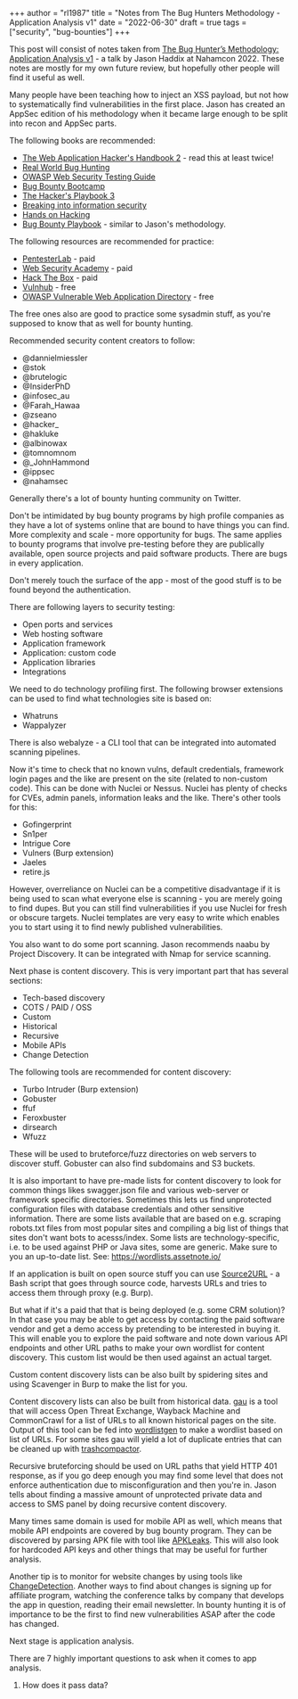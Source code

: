 +++
author = "rl1987"
title = "Notes from The Bug Hunters Methodology - Application Analysis v1"
date = "2022-06-30"
draft = true
tags = ["security", "bug-bounties"]
+++

This post will consist of notes taken from [The Bug Hunter’s Methodology: Application Analysis v1](https://www.youtube.com/watch?v=HmDY7w8AbR4) - 
a talk by Jason Haddix at Nahamcon 2022. These notes are mostly for my own future review, but hopefully 
other people will find it useful as well.

Many people have been teaching how to inject an XSS payload, but not how to systematically find
vulnerabilities in the first place. Jason has created an AppSec edition of his methodology
when it became large enough to be split into recon and AppSec parts.

The following books are recommended:

* [The Web Application Hacker's Handbook 2](https://www.amazon.com/Web-Application-Hackers-Handbook-Exploiting/dp/1118026470/ref=sr_1_1?crid=223GVK9BGXP70&keywords=web+application+hackers+handbook+2&qid=1655126465&sprefix=web+application+hackers+handbook+2%2Caps%2C186&sr=8-1) - read this at least twice!
* [Real World Bug Hunting](https://www.amazon.com/Real-World-Bug-Hunting-Field-Hacking/dp/1593278616/ref=sr_1_1?crid=3MSIL2826QZGD&keywords=Real+World+bug+hunting&qid=1655126510&sprefix=real+world+bug+hunting%2Caps%2C160&sr=8-1)
* [OWASP Web Security Testing Guide](https://github.com/OWASP/wstg)
* [Bug Bounty Bootcamp](https://www.amazon.com/Bug-Bounty-Bootcamp-Reporting-Vulnerabilities/dp/1718501544)
* [The Hacker's Playbook 3](https://www.amazon.com/Hacker-Playbook-Practical-Penetration-Testing/dp/1980901759/ref=sr_1_1?crid=IPJY7MVTIQO8&keywords=the+hackers+playbook+3&qid=1655126695&s=books&sprefix=the+hackers+playbook+3%2Cstripbooks%2C156&sr=1-1)
* [Breaking into information security](https://www.amazon.com/Breaking-into-Information-Security-Crafting-ebook/dp/B019K7CMMW/ref=sr_1_1?crid=AOOXS637SAU4&keywords=breaking+into+information+security&qid=1655126724&s=books&sprefix=breaking+into+information%2Cstripbooks%2C167&sr=1-1)
* [Hands on Hacking](https://www.amazon.com/Hands-Hacking-Matthew-Hickey/dp/1119561450/ref=sr_1_1?crid=W4KBT61E7RQ5&keywords=Hands+on+hacking&qid=1655126763&s=books&sprefix=hands+on+hacking%2Cstripbooks%2C159&sr=1-1)
* [Bug Bounty Playbook](https://payhip.com/b/wAoh) - similar to Jason's methodology.

The following resources are recommended for practice:

* [PentesterLab](https://pentesterlab.com/) - paid
* [Web Security Academy](https://portswigger.net/web-security) - paid
* [Hack The Box](https://www.hackthebox.com/) - paid
* [Vulnhub](https://www.vulnhub.com/) - free
* [OWASP Vulnerable Web Application Directory](https://owasp.org/www-project-vulnerable-web-applications-directory/) - free

The free ones also are good to practice some sysadmin stuff, as you're supposed to know that as well for bounty hunting.

Recommended security content creators to follow:

* @dannielmiessler
* @stok
* @brutelogic
* @InsiderPhD
* @infosec_au
* @Farah_Hawaa
* @zseano
* @hacker_
* @hakluke
* @albinowax
* @tomnomnom
* @\_JohnHammond
* @ippsec
* @nahamsec

Generally there's a lot of bounty hunting community on Twitter.

Don't be intimidated by bug bounty programs by high profile companies as they have a lot of systems online that are bound
to have things you can find. More complexity and scale - more opportunity for bugs. The same applies to bounty programs
that involve pre-testing before they are publically available, open source projects and paid software products. 
There are bugs in every application.

Don't merely touch the surface of the app - most of the good stuff is to be found beyond the authentication.

There are following layers to security testing:

* Open ports and services
* Web hosting software
* Application framework
* Application: custom code
* Application libraries
* Integrations

We need to do technology profiling first. The following browser extensions can be used to find 
what technologies site is based on:

* Whatruns
* Wappalyzer

There is also webalyze - a CLI tool that can be integrated into automated scanning pipelines.

Now it's time to check that no known vulns, default credentials, framework login pages and the like are 
present on the site (related to non-custom code). This can be done with Nuclei or Nessus.
Nuclei has plenty of checks for CVEs, admin panels, information leaks and the like. 
There's other tools for this:

* Gofingerprint
* Sn1per
* Intrigue Core
* Vulners (Burp extension)
* Jaeles
* retire.js

However, overreliance on Nuclei can be a competitive disadvantage if it is being used
to scan what everyone else is scanning - you are merely going to find dupes. But you
can still find vulnerabilities if you use Nuclei for fresh or obscure targets.
Nuclei templates are very easy to write which enables you to start using it to find
newly published vulnerabilities.

You also want to do some port scanning. Jason recommends naabu by Project Discovery.
It can be integrated with Nmap for service scanning.

Next phase is content discovery. This is very important part that has several sections:

* Tech-based discovery
* COTS / PAID / OSS
* Custom
* Historical
* Recursive
* Mobile APIs
* Change Detection

The following tools are recommended for content discovery:

* Turbo Intruder (Burp extension)
* Gobuster
* ffuf
* Feroxbuster
* dirsearch
* Wfuzz

These will be used to bruteforce/fuzz directories on web servers to discover stuff.
Gobuster can also find subdomains and S3 buckets.

It is also important to have pre-made lists for content discovery to look for common
things likes swagger.json file and various web-server or framework specific directories.
Sometimes this lets us find unprotected configuration files with database credentials
and other sensitive information. There are some lists available that are based on e.g.
scraping robots.txt files from most popular sites and compiling a big list of things
that sites don't want bots to acesss/index. Some lists are technology-specific, i.e.
to be used against PHP or Java sites, some are generic. Make sure to you an up-to-date
list. See: https://wordlists.assetnote.io/

If an application is built on open source stuff you can use 
[Source2URL](https://github.com/danielmiessler/Source2URL/blob/master/Source2URL) - 
a Bash script that goes through source code, harvests URLs and tries to access them through
proxy (e.g. Burp). 

But what if it's a paid that that is being deployed (e.g. some CRM solution)? In that
case you may be able to get access by contacting the paid software vendor and get a
demo access by pretending to be interested in buying it. This will enable you to 
explore the paid software and note down various API endpoints and other URL paths
to make your own wordlist for content discovery. This custom list would be then
used against an actual target.

Custom content discovery lists can be also built by spidering sites and using 
Scavenger in Burp to make the list for you.

Content discovery lists can also be built from historical data. 
[gau](https://github.com/lc/gau) is a tool that will access Open Threat Exchange,
Wayback Machine and CommonCrawl for a list of URLs to all known historical 
pages on the site. Output of this tool can be fed into 
[wordlistgen](https://github.com/ameenmaali/wordlistgen) to make a wordlist
based on list of URLs. For some sites gau will yield a lot of duplicate entries
that can be cleaned up with [trashcompactor](https://github.com/michael1026/trashcompactor).

Recursive bruteforcing should be used on URL paths that yield HTTP 401 response,
as if you go deep enough you may find some level that does not enforce authentication
due to misconfiguration and then you're in. Jason tells about finding a massive
amount of unprotected private data and access to SMS panel by doing recursive
content discovery.

Many times same domain is used for mobile API as well, which means that mobile
API endpoints are covered by bug bounty program. They can be discovered by
parsing APK file with tool like [APKLeaks](https://github.com/dwisiswant0/apkleaks).
This will also look for hardcoded API keys and other things that may be useful
for further analysis.

Another tip is to monitor for website changes by using tools like
[ChangeDetection](https://github.com/dgtlmoon/changedetection.io).
Another ways to find about changes is signing up for affiliate program,
watching the conference talks by company that develops the app in question,
reading their email newsletter. In bounty hunting it is of importance to be
the first to find new vulnerabilities ASAP after the code has changed.

Next stage is application analysis.

There are 7 highly important questions to ask when it comes to app analysis.

1. How does it pass data? 


